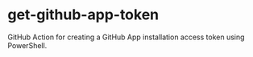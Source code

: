 # get-github-app-token
GitHub Action for creating a GitHub App installation access token using PowerShell.
